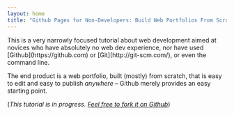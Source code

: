 ```yaml
---
layout: home
title: "Github Pages for Non-Developers: Build Web Portfolios From Scratch"
---
```


<section class="sec">
This is a very narrowly focused tutorial about web development aimed at novices who have absolutely no web dev experience, nor have used [Github](https://github.com) or [Git](http://git-scm.com/), or even the command line.

The end product is a web portfolio, built (mostly) from scratch, that is easy to edit and easy to publish _anywhere_ &ndash; Github merely provides an easy starting point.

(_This tutorial is in progress. [Feel free to fork it on Github](http://github.com/dannguyen/github-for-portfolios)_)
</section>